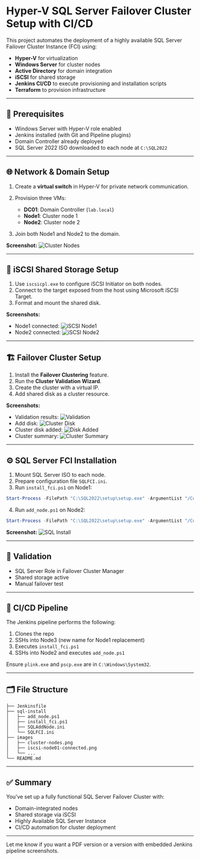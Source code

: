 # Hyper-V SQL Server Failover Cluster Setup with CI/CD

This project automates the deployment of a highly available SQL Server Failover Cluster Instance (FCI) using:

* **Hyper-V** for virtualization
* **Windows Server** for cluster nodes
* **Active Directory** for domain integration
* **iSCSI** for shared storage
* **Jenkins CI/CD** to execute provisioning and installation scripts
* **Terraform** to provision infrastructure

---

## 🔧 Prerequisites

* Windows Server with Hyper-V role enabled
* Jenkins installed (with Git and Pipeline plugins)
* Domain Controller already deployed
* SQL Server 2022 ISO downloaded to each node at `C:\SQL2022`

---

## 🌐 Network & Domain Setup

1. Create a **virtual switch** in Hyper-V for private network communication.
2. Provision three VMs:

   * **DC01**: Domain Controller (`lab.local`)
   * **Node1**: Cluster node 1
   * **Node2**: Cluster node 2
3. Join both Node1 and Node2 to the domain.

**Screenshot:**
![Cluster Nodes](images/cluster-nodes.png)

---

## 🧱 iSCSI Shared Storage Setup

1. Use `iscsicpl.exe` to configure iSCSI Initiator on both nodes.
2. Connect to the target exposed from the host using Microsoft iSCSI Target.
3. Format and mount the shared disk.

**Screenshots:**

* Node1 connected: ![iSCSI Node1](images/iscsi-node01-connected.png)
* Node2 connected: ![iSCSI Node2](images/iscsi-node02-connected.png)

---

## 🏗️ Failover Cluster Setup

1. Install the **Failover Clustering** feature.
2. Run the **Cluster Validation Wizard**.
3. Create the cluster with a virtual IP.
4. Add shared disk as a cluster resource.

**Screenshots:**

* Validation results: ![Validation](images/fci-validation-results.png)
* Add disk: ![Cluster Disk](images/add-cluster.png)
* Cluster disk added: ![Disk Added](images/disk-manaement-node01.png)
* Cluster summary: ![Cluster Summary](images/cluster-summary.png)

---

## ⚙️ SQL Server FCI Installation

1. Mount SQL Server ISO to each node.
2. Prepare configuration file `SQLFCI.ini`.
3. Run `install_fci.ps1` on Node1:

```powershell
Start-Process -FilePath "C:\SQL2022\setup\setup.exe" -ArgumentList "/ConfigurationFile=C:\Scripts\SQLFCI.ini" -Wait
```

4. Run `add_node.ps1` on Node2:

```powershell
Start-Process -FilePath "C:\SQL2022\setup\setup.exe" -ArgumentList "/ConfigurationFile=C:\Scripts\SQLAddNode.ini" -Wait
```

**Screenshot:**
![SQL Install](images/sql-fci-install-node01.png)

---

## 🧪 Validation

* SQL Server Role in Failover Cluster Manager
* Shared storage active
* Manual failover test

---

## 🚀 CI/CD Pipeline

The Jenkins pipeline performs the following:

1. Clones the repo
2. SSHs into Node3 (new name for Node1 replacement)
3. Executes `install_fci.ps1`
4. SSHs into Node2 and executes `add_node.ps1`

Ensure `plink.exe` and `pscp.exe` are in `C:\Windows\System32`.

---

## 🗂️ File Structure

```
├── Jenkinsfile
├── sql-install
│   ├── add_node.ps1
│   ├── install_fci.ps1
│   ├── SQLAddNode.ini
│   └── SQLFCI.ini
├── images
│   ├── cluster-nodes.png
│   ├── iscsi-node01-connected.png
│   └── ...
└── README.md
```

---

## ✅ Summary

You’ve set up a fully functional SQL Server Failover Cluster with:

* Domain-integrated nodes
* Shared storage via iSCSI
* Highly Available SQL Server Instance
* CI/CD automation for cluster deployment

---

Let me know if you want a PDF version or a version with embedded Jenkins pipeline screenshots.
